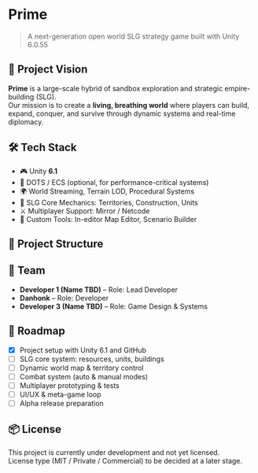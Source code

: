 # Prime

> A next-generation open world SLG strategy game built with Unity 6.0.55

## 🚀 Project Vision

**Prime** is a large-scale hybrid of sandbox exploration and strategic empire-building (SLG).  
Our mission is to create a **living, breathing world** where players can build, expand, conquer, and survive through dynamic systems and real-time diplomacy.

## 🛠 Tech Stack

- 🎮 Unity **6.1**
- 🧠 DOTS / ECS (optional, for performance-critical systems)
- 🌍 World Streaming, Terrain LOD, Procedural Systems
- 🏰 SLG Core Mechanics: Territories, Construction, Units
- ⚔️ Multiplayer Support: Mirror / Netcode
- 🧰 Custom Tools: In-editor Map Editor, Scenario Builder

## 📁 Project Structure


## 👥 Team

- **Developer 1 (Name TBD)** – Role: Lead Developer
- **Danhonk** – Role: Developer
- **Developer 3 (Name TBD)** – Role: Game Design & Systems

## 📅 Roadmap

- [x] Project setup with Unity 6.1 and GitHub
- [ ] SLG core system: resources, units, buildings
- [ ] Dynamic world map & territory control
- [ ] Combat system (auto & manual modes)
- [ ] Multiplayer prototyping & tests
- [ ] UI/UX & meta-game loop
- [ ] Alpha release preparation

## 📦 License

This project is currently under development and not yet licensed.  
License type (MIT / Private / Commercial) to be decided at a later stage.


